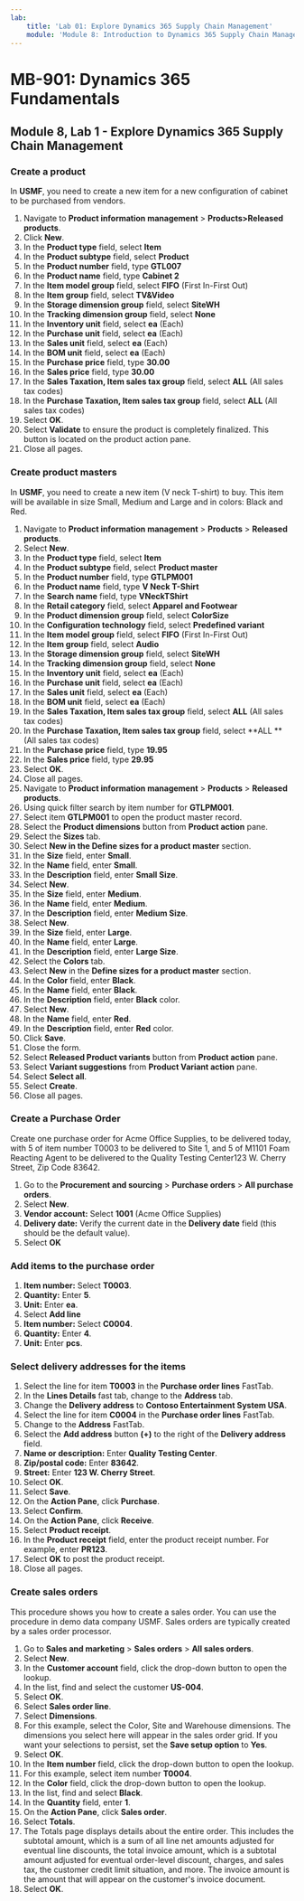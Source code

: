 ```yaml
---
lab:
    title: 'Lab 01: Explore Dynamics 365 Supply Chain Management'
    module: 'Module 8: Introduction to Dynamics 365 Supply Chain Management'
---
```


# MB-901: Dynamics 365 Fundamentals 
## Module 8, Lab 1 - Explore Dynamics 365 Supply Chain Management

### Create a product

In **USMF**, you need to create a new item for a new configuration of cabinet to be purchased from vendors. 

1. Navigate to **Product information management** > **Products>Released products**.
1. Click **New**. 
1. In the **Product type** field, select **Item**
1. In the **Product subtype** field, select **Product**
1. In the **Product number** field, type **GTL007**
1. In the **Product name** field, type **Cabinet 2**
1. In the **Item model group** field, select **FIFO** (First In-First Out)
1. In the **Item group** field, select **TV&Video**
1. In the **Storage dimension group** field, select **SiteWH**
1. In the **Tracking dimension group** field, select **None**
1. In the **Inventory unit** field, select **ea** (Each)
1. In the **Purchase unit** field, select **ea** (Each)
1. In the **Sales unit** field, select **ea** (Each)
1. In the **BOM unit** field, select **ea** (Each)
1. In the **Purchase price** field, type **30.00**
1. In the **Sales price** field, type **30.00**
1. In the **Sales Taxation, Item sales tax group** field, select **ALL** (All sales tax codes)
1. In the **Purchase Taxation, Item sales tax group** field, select **ALL** (All sales tax codes)
1. Select **OK**.
1. Select **Validate** to ensure the product is completely finalized. This button is located on the product action pane.
1. Close all pages. 

### Create product masters

In **USMF**, you need to create a new item (V neck T-shirt) to buy.  This item will be available in size Small, Medium and Large and in colors: Black and Red.

1. Navigate to **Product information management** > **Products** > **Released products**.
1. Select **New**.
1. In the **Product type** field, select **Item**
1. In the **Product subtype** field, select **Product master**
1. In the **Product number** field, type **GTLPM001**
1. In the **Product name** field, type **V Neck T-Shirt**
1. In the **Search name** field, type **VNeckTShirt**
1. In the **Retail category** field, select **Apparel and Footwear**      
1. In the **Product dimension group** field, select **ColorSize**
1. In the **Configuration technology** field, select **Predefined variant**
1. In the **Item model group** field, select **FIFO** (First In-First Out)
1. In the **Item group** field, select **Audio** 
1. In the **Storage dimension group** field, select **SiteWH**
1. In the **Tracking dimension group** field, select **None**
1. In the **Inventory unit** field, select **ea** (Each)
1. In the **Purchase unit** field, select **ea** (Each)
1. In the **Sales unit** field, select **ea** (Each)
1. In the **BOM unit** field, select **ea** (Each)
1. In the **Sales Taxation, Item sales tax group** field, select **ALL** (All sales tax codes)
1. In the **Purchase Taxation, Item sales tax group** field, select **ALL **(All sales tax codes)
1. In the **Purchase price** field, type **19.95**
1. In the **Sales price** field, type **29.95**
1. Select **OK**. 
1. Close all pages.
1. Navigate to **Product information management** > **Products** > **Released products**.
1. Using quick filter search by item number for **GTLPM001**.
1. Select item **GTLPM001** to open the product master record.
1. Select the **Product dimensions** button from **Product action** pane.
1. Select the **Sizes** tab.
1. Select **New in the Define sizes for a product master** section.
1. In the **Size** field, enter **Small**.
1. In the **Name** field, enter **Small**.
1. In the **Description** field, enter **Small Size**.
1. Select **New**.
1. In the **Size** field, enter **Medium**.
1. In the **Name** field, enter **Medium**.
1. In the **Description** field, enter **Medium Size**.
1. Select **New**.
1. In the **Size** field, enter **Large**.
1. In the **Name** field, enter **Large**.
1. In the **Description** field, enter **Large Size**.
1. Select the **Colors** tab.
1. Select **New** in the **Define sizes for a product master** section.
1. In the **Color** field, enter **Black**.
1. In the **Name** field, enter **Black**.
1. In the **Description** field, enter **Black** color.
1. Select **New**.
1. In the **Name** field, enter **Red**.
1. In the **Description** field, enter **Red** color.
1. Click **Save**.
1. Close the form.
1. Select **Released Product variants** button from **Product action** pane.
1. Select **Variant suggestions** from **Product Variant action** pane.
1. Select **Select all**.
1. Select **Create**.
1. Close all pages.  

### Create a Purchase Order

Create one purchase order for Acme Office Supplies, to be delivered today, with 5 of item number T0003 to be delivered to Site 1, and 5 of M1101 Foam Reacting Agent to be delivered to the Quality Testing Center123 W. Cherry Street, Zip Code 83642.

1. Go to the **Procurement and sourcing** > **Purchase orders** > **All purchase orders**.
1. Select **New**.
1. **Vendor account:** Select **1001** (Acme Office Supplies)
1. **Delivery date:** Verify the current date in the **Delivery date** field (this should be the default value).
1. Select **OK**

### Add items to the purchase order

1. **Item number:** Select **T0003**.
1. **Quantity:** Enter **5**.
1. **Unit:** Enter **ea**.
1. Select **Add line**
1. **Item number:** Select **C0004**.
1. **Quantity:** Enter **4**.
1. **Unit:** Enter **pcs**.

### Select delivery addresses for the items

1. Select the line for item **T0003** in the **Purchase order lines** FastTab.
1. In the **Lines Details** fast tab, change to the **Address** tab.
1. Change the **Delivery address** to **Contoso Entertainment System USA**.
1. Select the line for item **C0004** in the **Purchase order lines** FastTab.
1. Change to the **Address** FastTab.  
1. Select the **Add address** button **(+)** to the right of the **Delivery address** field.
1. **Name or description:** Enter **Quality Testing Center**.
1. **Zip/postal code:** Enter **83642**.
1. **Street:** Enter **123 W. Cherry Street**.
1. Select **OK**.
1. Select **Save**.
1. On the **Action Pane**, click **Purchase**.  
1. Select **Confirm**.
1. On the **Action Pane**, click **Receive**.
1. Select **Product receipt**.
1. In the **Product receipt** field, enter the product receipt number. For example, enter **PR123**.
1. Select **OK** to post the product receipt.  
1. Close all pages.  

### Create sales orders

This procedure shows you how to create a sales order. You can use the procedure in demo data company USMF. Sales orders are typically created by a sales order processor.

1. Go to **Sales and marketing** > **Sales orders** > **All sales orders**.
1. Select **New**.
1. In the **Customer account** field, click the drop-down button to open the lookup.
1. In the list, find and select the customer **US-004**.
1. Select **OK**.
1. Select **Sales order line**.
1. Select **Dimensions**.
1. For this example, select the Color, Site and Warehouse dimensions. The dimensions you select here will appear in the sales order grid. If you want your selections to persist, set the **Save setup option** to **Yes**.
1. Select **OK**.
1. In the **Item number** field, click the drop-down button to open the lookup.
1. For this example, select item number **T0004**.
1. In the **Color** field, click the drop-down button to open the lookup.
1. In the list, find and select **Black**.
1. In the **Quantity** field, enter **1**.
1. On the **Action Pane**, click **Sales order**.
1. Select **Totals**.
1. The Totals page displays details about the entire order. This includes the subtotal amount, which is a sum of all line net amounts adjusted for eventual line discounts, the total invoice amount, which is a subtotal amount adjusted for eventual order-level discount, charges, and sales tax, the customer credit limit situation, and more. The invoice amount is the amount that will appear on the customer's invoice document.
1. Select **OK**.  
